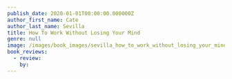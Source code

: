 ```yaml
---
publish_date: 2020-01-01T00:00:00.000000Z
author_first_name: Cate
author_last_name: Sevilla
title: How To Work Without Losing Your Mind
genre: null
image: /images/book_images/sevilla_how_to_work_without_losing_your_mind.jpg
book_reviews:
  - review: 
    by: 
---
```


